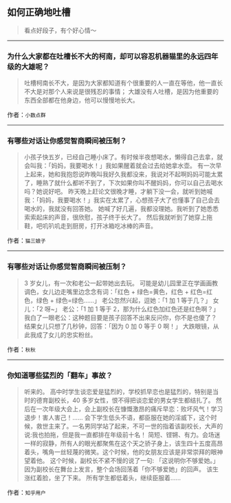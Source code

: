 ## 如何正确地吐槽

> 看点好段子，有个好心情～


 
---

### 为什么大家都在吐槽长不大的柯南，却可以容忍机器猫里的永远四年级的大雄呢？

> 吐槽柯南长不大，是因为大家都知道有个很重要的人一直在等他，他一直长不大是对那个人来说是很残忍的事情；
> 大雄没有人吐槽，是因为他重要的东西全部都在他身边，他可以慢慢地长大。


作者：`小数点群`

---

### 有哪些对话让你感觉智商瞬间被压制？

> 小孩子快五岁，已经自己睡小床了。有时候半夜想喝水，懒得自己去拿，就会叫我：「妈妈，我要喝水！」我如果醒着就会过去给她拿水壶。
> 有一次早上起来，她和我抱怨说昨晚叫我好久我都没来，我说对不起啊妈妈可能太累了，睡熟了就什么都听不到了，下次如果你叫不醒妈妈，你可以自己去喝水吗？她说好吧。
> 昨天晚上赶论文很晚才睡，才躺下没一会，就听到她喊我：「妈妈，我要喝水！」我实在太累了，心想孩子大了也懂事了自己会去喝水的，我就没有回答她。
> 她喊了好几遍，我都没理她。我听到了她悉悉索索起床的声音，很欣慰，孩子终于长大了。
> 然后我就听到了她穿上拖鞋，吧叽叭叽走到厨房，打开冰箱吃冰棒的声音。


作者：`猫三娘子`

---

### 有哪些对话让你感觉智商瞬间被压制？

> 3 岁女儿，有一次和老公一起带她出去玩。
> 可能是幼儿园里正在学画画教调色，女儿边走嘴里边念念有词：「红色 + 绿色=黄色，红色 + 红色=红色，绿色 + 绿色=绿色……」
> 老公忽然兴起，逗她：「1 加 1 等于几？」
> 女儿：「2 呀~」
> 老公：「1 加 1 等于 2，那为什么红色加红色还是红色啊？」
> 我白了一眼老公：这种题目要是孩子回答不出来反问你，你不是也傻了？
> 结果女儿只想了几秒钟，回答：「因为 0 加 0 等于 0 啊！」
> 大跌眼镜，从此我成了女儿的忠实粉丝。


作者：`秋秋`

---

### 你知道哪些猛烈的「翻车」事故？

> 听来的。
> 高中时学生谈恋爱是猛烈的，学校抓早恋也是猛烈的，特别是当时的德育副校长，40 多岁女性，恨不得把谈恋爱的男女学生都结扎了。
> 然后在一次年级大会上，会上副校长在慷慨激昂的痛斥早恋：败坏风气！学习退步！害人害己！……
> 会下学生低头不语，都臣服在她的淫威下，这个时候，救世主来了。一名男同学站了起来，不可一世的指着该副校长，大声的说:我也拍拖，但是我一直都排在年级前十名！
> 简短、铿锵、有力。会场迷一样的寂静，所有人的眼光都聚焦在这个天之骄子身上，该生四十五度高昂着头，嘴角一丝轻蔑的微笑。这个时候，他的女朋友应该是非常崇拜的眼神望着他。
> 这个时候，副校长不紧不慢的说了一句:
> 「这说明你不够爱她。」
> 因为副校长在舞台上发言，整个会场回荡着「你不够爱她」的回声。
> 该生涨红着脸，坐了下来。
> 所有学生都低着头，继续臣服着……


作者：`知乎用户`